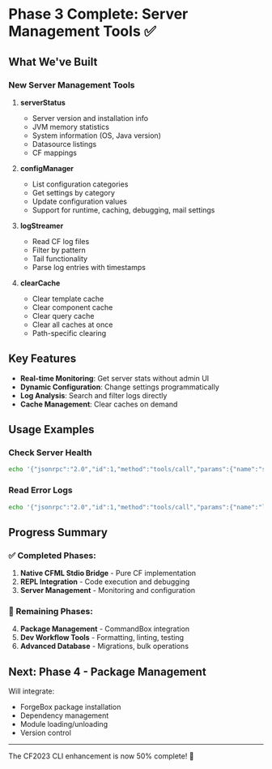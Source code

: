 # Phase 3 Complete: Server Management Tools ✅

## What We've Built

### New Server Management Tools

1. **serverStatus**
   - Server version and installation info
   - JVM memory statistics
   - System information (OS, Java version)
   - Datasource listings
   - CF mappings

2. **configManager**
   - List configuration categories
   - Get settings by category
   - Update configuration values
   - Support for runtime, caching, debugging, mail settings

3. **logStreamer**
   - Read CF log files
   - Filter by pattern
   - Tail functionality
   - Parse log entries with timestamps

4. **clearCache**
   - Clear template cache
   - Clear component cache
   - Clear query cache
   - Clear all caches at once
   - Path-specific clearing

## Key Features

- **Real-time Monitoring**: Get server stats without admin UI
- **Dynamic Configuration**: Change settings programmatically
- **Log Analysis**: Search and filter logs directly
- **Cache Management**: Clear caches on demand

## Usage Examples

### Check Server Health
```bash
echo '{"jsonrpc":"2.0","id":1,"method":"tools/call","params":{"name":"serverStatus","arguments":{"includeMemory":true}}}' | cfml cli-bridge/cf-mcp-cli-bridge-v2.cfm
```

### Read Error Logs
```bash
echo '{"jsonrpc":"2.0","id":1,"method":"tools/call","params":{"name":"logStreamer","arguments":{"logFile":"exception.log","lines":20,"filter":"error"}}}' | cfml cli-bridge/cf-mcp-cli-bridge-v2.cfm
```

## Progress Summary

### ✅ Completed Phases:
1. **Native CFML Stdio Bridge** - Pure CF implementation
2. **REPL Integration** - Code execution and debugging
3. **Server Management** - Monitoring and configuration

### 🔄 Remaining Phases:
4. **Package Management** - CommandBox integration
5. **Dev Workflow Tools** - Formatting, linting, testing
6. **Advanced Database** - Migrations, bulk operations

## Next: Phase 4 - Package Management

Will integrate:
- ForgeBox package installation
- Dependency management
- Module loading/unloading
- Version control

---

The CF2023 CLI enhancement is now 50% complete! 🎉